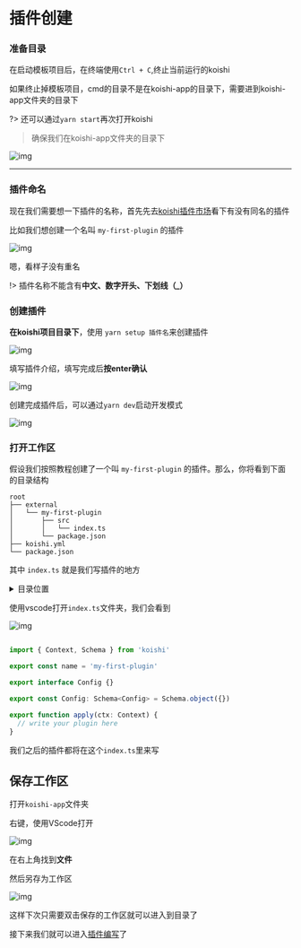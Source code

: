# 插件创建


### 准备目录

在启动模板项目后，在终端使用`Ctrl + C`,终止当前运行的koishi

如果终止掉模板项目，cmd的目录不是在koishi-app的目录下，需要进到koishi-app文件夹的目录下

?> 还可以通过`yarn start`再次打开koishi

> 确保我们在koishi-app文件夹的目录下

![img](https://docs-1317895529.cos.ap-guangzhou.myqcloud.com/img23.png ':size=80%')

---

### 插件命名

现在我们需要想一下插件的名称，首先先去[koishi插件市场](https://koishi.chat/zh-CN/market/)看下有没有同名的插件

比如我们想创建一个名叫 `my-first-plugin` 的插件

![img](https://docs-1317895529.cos.ap-guangzhou.myqcloud.com/img24.png ':size=70%')

嗯，看样子没有重名

!> 插件名称不能含有**中文、数字开头、下划线（_）**


### 创建插件

**在koishi项目目录下**，使用 `yarn setup 插件名`来创建插件

![img](https://docs-1317895529.cos.ap-guangzhou.myqcloud.com/img25.png ':size=70%')

填写插件介绍，填写完成后**按enter确认**

![img](https://docs-1317895529.cos.ap-guangzhou.myqcloud.com/img26.png ':size=70%')

创建完成插件后，可以通过`yarn dev`启动开发模式

![img](https://docs-1317895529.cos.ap-guangzhou.myqcloud.com/img27.png ':size=70%')

### 打开工作区

假设我们按照教程创建了一个叫 `my-first-plugin` 的插件。那么，你将看到下面的目录结构

```
root
├── external
│   └── my-first-plugin
│       ├── src
│       │   └── index.ts
│       └── package.json
├── koishi.yml
└── package.json

```
其中 `index.ts` 就是我们写插件的地方


<details>
<summary>
目录位置
</summary>

![img](https://docs-1317895529.cos.ap-guangzhou.myqcloud.com/img28.png ':size=70%')
![img](https://docs-1317895529.cos.ap-guangzhou.myqcloud.com/img29.png ':size=70%')
![img](https://docs-1317895529.cos.ap-guangzhou.myqcloud.com/img30.png ':size=70%')
![img](https://docs-1317895529.cos.ap-guangzhou.myqcloud.com/img31.png ':size=70%')
</details>

使用vscode打开`index.ts`文件夹，我们会看到

![img](https://docs-1317895529.cos.ap-guangzhou.myqcloud.com/img33.png ':size=70%')

```javascript

import { Context, Schema } from 'koishi'

export const name = 'my-first-plugin'

export interface Config {}

export const Config: Schema<Config> = Schema.object({})

export function apply(ctx: Context) {
  // write your plugin here
}
```

我们之后的插件都将在这个`index.ts`里来写

## 保存工作区

打开`koishi-app`文件夹

右键，使用VScode打开

![img](https://docs-1317895529.cos.ap-guangzhou.myqcloud.com/img34.png ':size=50%')

在右上角找到**文件**

然后另存为工作区

![img](https://docs-1317895529.cos.ap-guangzhou.myqcloud.com/img35.png ':size=50%')

这样下次只需要双击保存的工作区就可以进入到目录了

接下来我们就可以进入[插件编写](p1/p7.md)了
